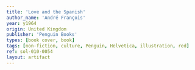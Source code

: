 ```yaml
---
title: 'Love and the Spanish'
author_name: 'André François'
year: y1964
origin: United Kingdom
publisher: 'Penguin Books'
types: [book cover, book]
tags: [non-fiction, culture, Penguin, Helvetica, illustration, red]
ref: sol-010-0054
layout: artifact
---
```

